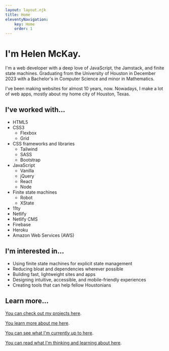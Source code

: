 ```yaml
---
layout: layout.njk
title: Home
eleventyNavigation:
    key: Home
    order: 1
---
```


# I'm Helen McKay.

I'm a web developer with a deep love of JavaScript, the Jamstack, and finite state machines. Graduating from the University of Houston in December 2023 with a Bachelor's in Computer Science and minor in Mathematics.

I've been making websites for almost 10 years, now. Nowadays, I make a lot of web apps, mostly about my home city of Houston, Texas. 

## I've worked with...
- HTML5
- CSS3
    - Flexbox
    - Grid
- CSS frameworks and libraries
    - Tailwind
    - SASS
    - Bootstrap
- JavaScript
    - Vanilla
    - jQuery
    - React
    - Node
- Finite state machines
    - Robot
    - XState
- 11ty
- Netlify
- Netlify CMS
- Firebase
- Heroku
- Amazon Web Services (AWS)

## I'm interested in...
- Using finite state machines for explicit state management
- Reducing bloat and dependencies wherever possible
- Building fast, lightweight sites and apps
- Designing intuitive, accessible, and mobile-friendly experiences
- Creating tools that can help fellow Houstonians

## Learn more...

[You can check out my projects here](./projects).

[You learn more about me here](./about).

[You can see what I'm currently up to here](./now).

[You can read what I'm thinking and learning about here](./blog).